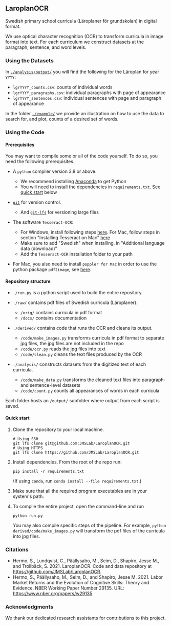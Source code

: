 ## LaroplanOCR

Swedish primary school curricula (Läroplaner för grundskolan) in digital format.

We use optical character recognition (OCR) to transform curricula in image format into text.
For each curriculum we construct datasets at the paragraph, sentence, and word levels.

### Using the Datasets

In [`./analysis/output/`](analysis/output) you will find the following for the Läroplan for year `YYYY`:
* `lgrYYYY_counts.csv`: counts of individual words
* `lgrYYYY_paragraphs.csv`: individual paragraphs with page of appearance
* `lgrYYYY_sentences.csv`: individual sentences with page and paragraph of appearance

In the folder [`./example/`](example) we provide an illustration on how to use the data to search for, and plot, counts of a desired set of words.

### Using the Code

#### Prerequisites

You may want to compile some or all of the code yourself.
To do so, you need the following prerequisites.

- A `python` compiler version 3.8 or above.
    - We recommend installing [Anaconda](https://www.anaconda.com/products/individual) to get Python
    - You will need to install the dependencies in `requirements.txt`. See [quick start](#quick-start) below

- [`git`](https://git-scm.com/downloads) for version control.
    - And [`git-lfs`](https://git-lfs.github.com/) for versioning large files

- The software `Tesseract-OCR`:
    - For Windows, install following steps [here](https://stackoverflow.com/a/53672281). For Mac, follow steps in section "Installing Tesseract on Mac" [here](https://guides.library.illinois.edu/c.php?g=347520&p=4121425)
    - Make sure to add "Swedish" when installing, in "Additional language data (download)"
    - Add the `Tesseract-OCR` installation folder to your path

- For Mac, you also need to install `poppler for Mac` in order to use the python package `pdf2image`, see [here](https://github.com/Belval/pdf2image/blob/master/README.md).


#### Repository structure

- `./run.py` is a python script used to build the entire repository.

- `./raw/` contains pdf files of Swedish curricula (Läroplaner).
   - `/orig/` contains curricula in pdf format
   - `/docs/` contains documentation

- `./derived/` contains code that runs the OCR and cleans its output.
   - `/code/make_images.py` transforms curricula in pdf format to separate jpg files, the jpg files are not included in the repo
   - `/code/ocr.py` reads the jpg files into text
   - `/code/clean.py` cleans the text files produced by the OCR

- `./analysis/` constructs datasets from the digitized text of each curricula.
   - `/code/make_data.py` transforms the cleaned text files into paragraph- and sentence-level datasets
   - `/code/count.py` counts all appearances of words in each curricula

Each folder hosts an `/output/` subfolder where output from each script is saved.


#### Quick start

1. Clone the repository to your local machine.

    ```
    # Using SSH
    git lfs clone git@github.com:JMSLab/LaroplanOCR.git
    # Using HTTPS
    git lfs clone https://github.com/JMSLab/LaroplanOCR.git
    ```

2. Install dependencies. From the root of the repo run:

    ```
    pip install -r requirements.txt
    ```

    (If using `conda`, run `conda install --file requirements.txt`.)

3. Make sure that all the required program executables are in your system's path.

4. To compile the entire project, open the command-line and run

    ```
    python run.py
    ```

    You may also compile specific steps of the pipeline.
    For example, `python derived/code/make_images.py` will transform the pdf files of the curricula into jpg files.


### Citations

* Hermo, S., Lundqvist, C., Päällysaho, M., Seim, D., Shapiro, Jesse M., and Trollbäck, S. 2021. LaroplanOCR. Code and data repository at https://github.com/JMSLab/LaroplanOCR.
* Hermo, S., Päällysaho, M., Seim, D., and Shapiro, Jesse M. 2021. Labor Market Returns and the Evolution of Cognitive Skills: Theory and Evidence. NBER Working Paper Number 29135. URL: https://www.nber.org/papers/w29135.


### Acknowledgments

We thank our dedicated research assistants for contributions to this project.

